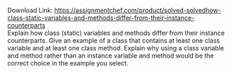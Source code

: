 Download Link: https://assignmentchef.com/product/solved-solvedhow-class-static-variables-and-methods-differ-from-their-instance-counterparts
<br>
Explain how class (static) variables and methods differ from their instance counterparts. Give an example of a class that contains at least one class variable and at least one class method. Explain why using a class variable and method rather than an instance variable and method would be the correct choice in the example you select.